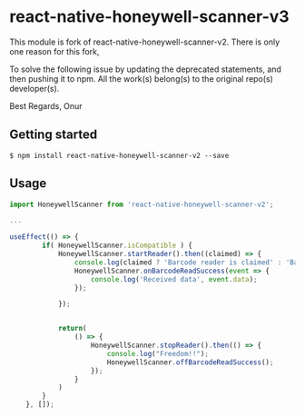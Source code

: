 # react-native-honeywell-scanner-v3

This module is fork of react-native-honeywell-scanner-v2.
There is only one reason for this fork, 

To solve the following issue by updating the deprecated statements, and then pushing it to npm.
All the work(s) belong(s) to the original repo(s) developer(s).

Best Regards, 
Onur

## Getting started

`$ npm install react-native-honeywell-scanner-v2 --save`

## Usage
```javascript
import HoneywellScanner from 'react-native-honeywell-scanner-v2';

...

useEffect(() => {
        if( HoneywellScanner.isCompatible ) {
            HoneywellScanner.startReader().then((claimed) => {
                console.log(claimed ? 'Barcode reader is claimed' : 'Barcode reader is busy');
                HoneywellScanner.onBarcodeReadSuccess(event => {
                    console.log('Received data', event.data);
                });

            });


            return(
                () => {
                    HoneywellScanner.stopReader().then(() => {
                        console.log("Freedom!!");
                        HoneywellScanner.offBarcodeReadSuccess();
                    });
                }
            )
        }
    }, []);
```
